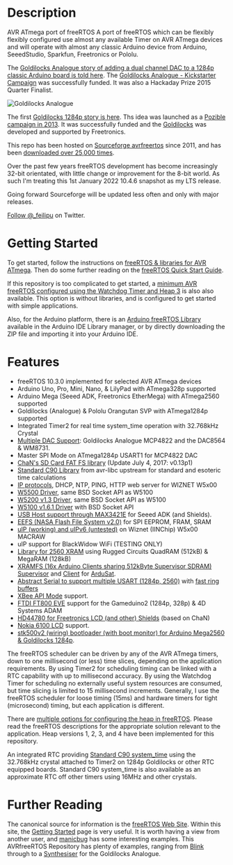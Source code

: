 # Description

AVR ATmega port of freeRTOS
A port of freeRTOS which can be flexibly flexibly configured use almost any available Timer on AVR ATmega devices and will operate with almost any classic Arduino device from Arduino, SeeedStudio, Sparkfun, Freetronics or Pololu.

The [Goldilocks Analogue story of adding a dual channel DAC to a 1284p classic Arduino board is told here](http://feilipu.me/?s=Goldilocks+Analogue).
The [Goldilocks Analogue - Kickstarter Campaign](https://www.kickstarter.com/projects/feilipu/goldilocks-analogue-classic-arduino-audio-superpow/) was successfully funded. 
It was also a Hackaday Prize 2015 Quarter Finalist.

![Goldilocks Analogue](https://a.fsdn.com/con/app/proj/avrfreertos/screenshots/Title%20Image.JPG "Goldilocks Analogue")

The first [Goldilocks 1284p story is here](http://feilipu.me/2013/03/08/goldilocks-1284p-arduino-uno-clone/).
Ths idea was launched as a [Pozible campaign in 2013](http://www.pozible.com/goldilocks/).
It was successfully funded and the [Goldilocks](http://freetronics.com/goldilocks/) was developed and supported by Freetronics. 

This repo has been hosted on [Sourceforge avrfreertos](https://sourceforge.net/projects/avrfreertos/) since 2011, and has been [downloaded over 25,000 times](https://sourceforge.net/projects/avrfreertos/files/stats/timeline?dates=2011-09-22+to+2018-8-31).

Over the past few years freeRTOS development has become increasingly 32-bit orientated, with little change or improvement for the 8-bit world. As such I'm treating this 1st January 2022 10.4.6 snapshot as my LTS release.

Going forward Sourceforge will be updated less often and only with major releases.

[Follow @_feilipu](https://twitter.com/_feilipu) on Twitter.

# Getting Started

To get started, follow the instructions on [freeRTOS & libraries for AVR ATmega](http://feilipu.me/freertos-and-libraries-for-avr-atmega).
Then do some further reading on the [freeRTOS Quick Start Guide](http://www.freertos.org/FreeRTOS-quick-start-guide.html).

If this repository is too complicated to get started, a [minimum AVR freeRTOS configured using the Watchdog Timer and Heap 3](https://github.com/feilipu/miniAVRfreeRTOS) is also also available.
This option is without libraries, and is configured to get started with simple applications.

Also, for the Arduino platform, there is an [Arduino freeRTOS Library](https://github.com/feilipu/Arduino_FreeRTOS_Library)
available in the Arduino IDE Library manager, or by directly downloading the ZIP file and importing it into your Arduino IDE.

# Features
- freeRTOS 10.3.0 implemented for selected AVR ATmega devices
- Arduino Uno, Pro, Mini, Nano, & LilyPad with ATmega328p supported
- Arduino Mega (Seeed ADK, Freetronics EtherMega) with ATmega2560 supported
- Goldilocks (Analogue) & Pololu Orangutan SVP with ATmega1284p supported
- Integrated Timer2 for real time system_time operation with 32.768kHz Crystal
- [Multiple DAC Support](https://github.com/feilipu/avrfreertos/blob/master/freeRTOS9xx/include/DAC.h): Goldilocks Analogue MCP4822 and the DAC8564 & WM8731.
- Master SPI Mode on ATmega1284p USART1 for MCP4822 DAC
- [ChaN's SD Card FAT FS library](https://github.com/feilipu/avrfreertos/tree/master/freeRTOS9xx/lib_fatf) (Update July 4, 2017: v0.13p1)
- [Standard C90 Library](https://github.com/feilipu/avrfreertos/tree/master/freeRTOS9xx/lib_time) from avr-libc upstream for standard and esoteric time calculations
- [IP protocols](https://github.com/feilipu/avrfreertos/tree/master/freeRTOS9xx/lib_inet), DHCP, NTP, PING, HTTP web server for WIZNET W5x00
- [W5500 Driver](https://github.com/feilipu/avrfreertos/tree/master/freeRTOS9xx/lib_iinchip), same BSD Socket API as W5100
- [W5200 v1.3 Driver](https://github.com/feilipu/avrfreertos/tree/master/freeRTOS9xx/lib_iinchip), same BSD Socket API as W5100
- [W5100 v1.6.1 Driver](https://github.com/feilipu/avrfreertos/tree/master/freeRTOS9xx/lib_iinchip) with BSD Socket API
- [USB Host support through MAX3421E](https://github.com/feilipu/avrfreertos/tree/master/microbridge) for Seeed ADK (and Shields).
- [EEFS (NASA Flash File System v2.0)](https://github.com/feilipu/avrfreertos/tree/master/freeRTOS9xx/lib_eefs) for SPI EEPROM, FRAM, SRAM
- [uIP (working) and uIPv6 (untested)](https://github.com/feilipu/avrfreertos/tree/master/freeRTOS9xx/lib-uIP) on Wiznet (IINChip) W5x00 MACRAW
- uIP support for BlackWidow WiFi (TESTING ONLY)
- [Library for 2560 XRAM](https://github.com/feilipu/avrfreertos/tree/master/freeRTOS9xx/lib_ext_ram) using Rugged Circuits QuadRAM (512kB) & MegaRAM (128kB)
- [XRAMFS (16x Arduino Clients sharing 512kByte Supervisor SDRAM) Supervisor](https://github.com/feilipu/avrfreertos/tree/master/ramfs_supervisor) and [Client](https://github.com/feilipu/avrfreertos/tree/master/ramfs_load_gen) for [ArduSat](http://feilipu.me/?s=ArduSat).
- [Abstract Serial to support multiple USART (1284p, 2560)](https://github.com/feilipu/avrfreertos/tree/master/freeRTOS9xx/lib_io) with [fast ring buffers](https://github.com/feilipu/avrfreertos/blob/master/freeRTOS9xx/include/ringBuffer.h)
- [XBee API Mode](https://github.com/feilipu/avrfreertos/tree/master/freeRTOS9xx/lib_xbee) support.
- [FTDI FT800 EVE](https://github.com/feilipu/avrfreertos/tree/master/freeRTOS9xx/lib_ft800) support for the Gameduino2 (1284p, 328p) & 4D Systems ADAM
- [HD44780 for Freetronics LCD (and other) Shields](https://github.com/feilipu/avrfreertos/tree/master/freeRTOS9xx/lib_hd44780) (based on ChaN)
- [Nokia 6100 LCD](https://github.com/feilipu/avrfreertos/tree/master/LCD6100_Driver) support.
- [stk500v2 (wiring) bootloader (with boot monitor) for Arduino Mega2560 & Goldilocks 1284p](https://github.com/feilipu/avrfreertos/tree/master/AVRstk500v2_bootloader).

The freeRTOS scheduler can be driven by any of the AVR ATmega timers, down to one millisecond (or less) time slices, depending on the application requirements.
By using Timer2 for scheduling timing can be linked with a RTC capability with up to millisecond accuracy.
By using the Watchdog Timer for scheduling no externally useful system resources are consumed, but time slicing is limited to 15 millisecond increments.
Generally, I use the freeRTOS scheduler for loose timing (15ms) and hardware timers for tight (microsecond) timing, but each application is different.

There are [multiple options for configuring the heap in freeRTOS](http://www.freertos.org/a00111.html). Please read the freeRTOS descriptions for the appropriate solution relevant to the application.
Heap versions 1, 2, 3, and 4 have been implemented for this repository.

An integrated RTC providing [Standard C90 system_time](http://www.nongnu.org/avr-libc/user-manual/group__avr__time.html) using the 32.768kHz crystal attached to Timer2 on 1284p Goldilocks or other RTC equipped boards.
Standard C90 system_time is also available as an approximate RTC off other timers using 16MHz and other crystals.

# Further Reading

The canonical source for information is the [freeRTOS Web Site](http://www.freertos.org/).
Within this site, the [Getting Started](http://www.freertos.org/FreeRTOS-quick-start-guide.html) page is very useful.
It is worth having a view from another user, and [manicbug](https://maniacbug.wordpress.com/2012/01/31/freertos/) has some interesting examples.
This AVRfreeRTOS Repository has plenty of examples, ranging from [Blink](https://github.com/feilipu/avrfreertos/blob/master/MegaBlink/main.c) through to a [Synthesiser](https://github.com/feilipu/avrfreertos/tree/master/GA_Synth) for the Goldilocks Analogue.
